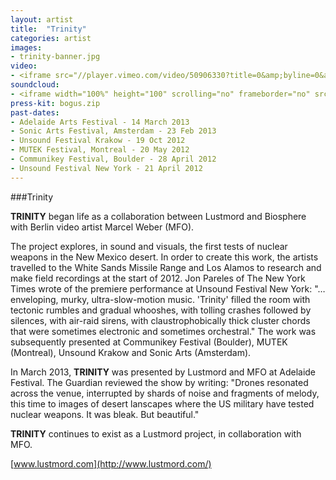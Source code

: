 ```yaml
---
layout: artist
title:  "Trinity"
categories: artist
images:
- trinity-banner.jpg
video:
- <iframe src="//player.vimeo.com/video/50906330?title=0&amp;byline=0&amp;portrait=0&amp;color=ff555d" width="212" height="119" frameborder="0" webkitallowfullscreen mozallowfullscreen allowfullscreen></iframe>
soundcloud:
- <iframe width="100%" height="100" scrolling="no" frameborder="no" src="https://w.soundcloud.com/player/?url=https%3A//api.soundcloud.com/tracks/145512564&amp;color=ff555d&amp;auto_play=false&amp;hide_related=false&amp;show_comments=false&amp;show_user=false&amp;show_reposts=false"></iframe>
press-kit: bogus.zip 
past-dates:
- Adelaide Arts Festival - 14 March 2013
- Sonic Arts Festival, Amsterdam - 23 Feb 2013
- Unsound Festival Krakow - 19 Oct 2012
- MUTEK Festival, Montreal - 20 May 2012
- Communikey Festival, Boulder - 28 April 2012
- Unsound Festival New York - 21 April 2012
---
```


###Trinity

**TRINITY** began life as a collaboration between Lustmord and Biosphere with Berlin video artist Marcel Weber (MFO). 

The project explores, in sound and visuals, the first tests of nuclear weapons in the New Mexico desert. In order to create this work, the artists travelled to the White Sands Missile Range and Los Alamos to research and make field recordings at the start of 2012. Jon Pareles of The New York Times wrote of the premiere performance at Unsound Festival New York: "… enveloping, murky, ultra-slow-motion music. 'Trinity' filled the room with tectonic rumbles and gradual whooshes, with tolling crashes followed by silences, with air-raid sirens, with claustrophobically thick cluster chords that were sometimes electronic and sometimes orchestral." The work was subsequently presented at Communikey Festival (Boulder), MUTEK (Montreal), Unsound Krakow and Sonic Arts (Amsterdam).

In March 2013, **TRINITY** was presented by Lustmord and MFO at Adelaide Festival. The Guardian reviewed the show by writing: "Drones resonated across the venue, interrupted by shards of noise and fragments of melody, this time to images of desert lanscapes where the US military have tested nuclear weapons. It was bleak. But beautiful."

**TRINITY** continues to exist as a Lustmord project, in collaboration with MFO.

[www.lustmord.com](http://www.lustmord.com/)
